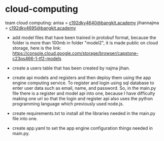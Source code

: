 # cloud-computing

team cloud computing:
anisa = c192dky4640@bangkit.academy
jihannajma = c192dky4695@bangkit.academy

- add model files that have been trained in protobuf format, 
because the folder is more than 100mb in folder "model2", it is made public on cloud storage, here is the link:
https://console.cloud.google.com/storage/browser/capstone-c23ps466-1-tf2-models

- create a users table that has been created by najma jihan.

- create api models and registers and then deploy them using the app engine computing service. To register and login using sql database to enter user data such as email, name, and password. So, in the main.py file there is a register and model api into one, because I have difficulty making one url so that the login and register api also uses the python programming language which previously used node.js.

- create requirements.txt to install all the libraries needed in the main.py file into one.

- create app.yaml to set the app engine configuration things needed in main.py.
